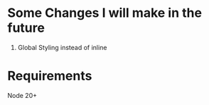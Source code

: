 # Some Changes I will make in the future
1) Global Styling instead of inline

# Requirements
Node 20+
